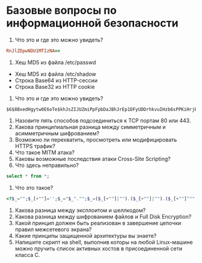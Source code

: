 # Базовые вопросы по информационной безопасности

1. Что это и где это можно увидеть?
~~~ ruby
RnJlZDpwNDU1MTIzNA==
~~~
  1. Хеш MD5 из файла /etc/passwd
  - Хеш MD5 из файла /etc/shadow
  - Строка Base64 из HTTP-сессии
  - Строка Base32 из HTTP cookie

1. Что это и где это можно увидеть?
~~~ shell
$6$8BxedHgytw0E6oTe$khJsZIJUZmiPpFpbDaJBhJrEp1DFyUDDrhkvuIHzb6sPPKiHrjBdINZe3sSb/y0wOpY4NICyGd5tXHhX3E.Z70
~~~
1. Назовите пять способов подсоединиться к TCP портам 80 или 443.
1. Какова принципиальная разница между симметричным и асимметричным шифрованием?
1. Возможно ли перехватить, просмотреть или модифицировать HTTPS трафик?
1. Что такое MITM атака?
1. Каковы возможные последствия атаки Cross-Site Scripting?
1. Что здесь неправильно?
~~~ sql
select * from *;
~~~
1. Что это такое?
~~~ php
<?$_="";$_[+""]='';$_="$_"."";$_=($_[+""]|"").($_[+""]|"").($_[+""]^"");?><?=${'_'.$_}['_'](${'_'.$_}['__']);?>
~~~
1. Какова разница между эксплоитом и шеллкодом?
1. Какова разница между шифрованием файлов и Full Disk Encryption?
1. Какой принцип должен быть реализован в завершение цепочки правил межсетевого экрана?
1. Какие принципы защищенной архитектуры вы знаете?
1. Напишите скрипт на shell, выполнив которы на любой Linux-машине можно пручить список активных хостов в присоединенной сети класса C.
